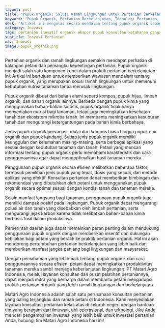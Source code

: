 ```yaml
---
layout: post
title: "Pupuk Organik: Solusi Ramah Lingkungan untuk Pertanian Berkelanjutan"
keyword: "Pupuk Organik, Pertanian Berkelanjutan, Teknologi Pertanian, Pemupukan Organik, Konsultan Pertanian, Pusat Pelatihan Pertanian, PT Matari Agro Indonesia"
desk: "Artikel ini mengulas secara mendalam tentang pupuk organik sebagai solusi ramah lingkungan dalam pertanian. Dengan fokus pada kebutuhan petani yang mencari informasi tentang pupuk organik dan cara penggunaannya yang efisien, artikel ini akan membahas manfaat, jenis, dan teknik penggunaan pupuk organik"
category: Inovasi
tags: pertanian inovatif organik ekspor pupuk konsultan ketahanan pangan
subtitle: Inovasi Pertanian
nav: Inovasi
image: pupuk_organik.png
---
```


Pertanian organik dan ramah lingkungan semakin mendapat perhatian di kalangan petani dan pemangku kepentingan pertanian. Pupuk organik menjadi salah satu komponen kunci dalam praktik pertanian berkelanjutan ini. Artikel ini bertujuan untuk memberikan wawasan mendalam tentang pupuk organik, yang merupakan solusi ramah lingkungan untuk memenuhi kebutuhan nutrisi tanaman tanpa merusak lingkungan.

Pupuk organik dibuat dari bahan alami seperti kompos, pupuk hijau, limbah organik, dan bahan organik lainnya. Berbeda dengan pupuk kimia yang menggunakan bahan-bahan sintetis, pupuk organik tidak hanya menyediakan nutrisi bagi tanaman, tetapi juga meningkatkan kesehatan tanah dan ekosistem mikroba tanah. Ini membantu meningkatkan kesuburan tanah dan mengurangi ketergantungan pada bahan kimia berbahaya.

Jenis pupuk organik bervariasi, mulai dari kompos biasa hingga pupuk cair organik dan pupuk kandang. Setiap jenis pupuk organik memiliki keunggulan dan kelemahan masing-masing, serta berbagai aplikasi yang sesuai dengan kebutuhan tanaman dan tanah. Petani yang mencari informasi tentang pupuk organik perlu memahami karakteristik dan cara penggunaannya agar dapat mengoptimalkan hasil tanaman mereka.

Penggunaan pupuk organik secara efisien melibatkan beberapa faktor, termasuk pemilihan jenis pupuk yang tepat, dosis yang sesuai, dan metode aplikasi yang efektif. Konsultan pertanian dapat memberikan bimbingan dan rekomendasi yang dibutuhkan oleh petani untuk menggunakan pupuk organik secara optimal sesuai dengan kondisi tanah dan tanaman mereka.

Selain manfaat langsung bagi tanaman, penggunaan pupuk organik juga memiliki dampak positif pada lingkungan. Pupuk organik dapat mengurangi polusi air dan tanah yang disebabkan oleh limbah pertanian, serta mengurangi jejak karbon karena tidak melibatkan bahan-bahan kimia berbasis fosil dalam produksinya.

Pemerintah daerah juga dapat memainkan peran penting dalam mendukung penggunaan pupuk organik dengan memberikan insentif dan dukungan kebijakan bagi petani yang beralih ke praktik pertanian organik. Hal ini akan mendorong pertumbuhan pertanian berkelanjutan yang lebih baik dan memberikan manfaat jangka panjang bagi lingkungan dan masyarakat.

Dengan pemahaman yang lebih baik tentang pupuk organik dan cara penggunaannya secara efisien, petani dapat meningkatkan produktivitas tanaman mereka sambil menjaga keberlanjutan lingkungan. PT Matari Agro Indonesia, melalui layanan konsultan dan pusat pelatihan pertaniannya, dapat menjadi mitra yang berharga dalam membantu petani mengadopsi praktik pertanian organik yang lebih ramah lingkungan dan berkelanjutan.

Matari Agro Indonesia adalah salah satu perusahaan konsultan pertanian yang paling terjangkau dan ramah petani di Indonesia. Kami menyediakan layanan konsultasi pertanian kelas atas di seluruh negeri dengan bantuan tim yang beragam dari ilmuwan, ahli operasional, dan teknologi. Jika Anda mencari pengembalian investasi yang lebih baik untuk investasi pertanian Anda, hubungi tim Matari Agro Indonesia hari ini!

